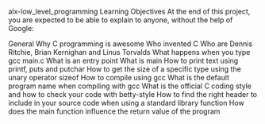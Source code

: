 alx-low_level_programming Learning Objectives At the end of this project, you are expected to be able to explain to anyone, without the help of Google:

General Why C programming is awesome Who invented C Who are Dennis Ritchie, Brian Kernighan and Linus Torvalds What happens when you type gcc main.c What is an entry point What is main How to print text using printf, puts and putchar How to get the size of a specific type using the unary operator sizeof How to compile using gcc What is the default program name when compiling with gcc What is the official C coding style and how to check your code with betty-style How to find the right header to include in your source code when using a standard library function How does the main function influence the return value of the program
